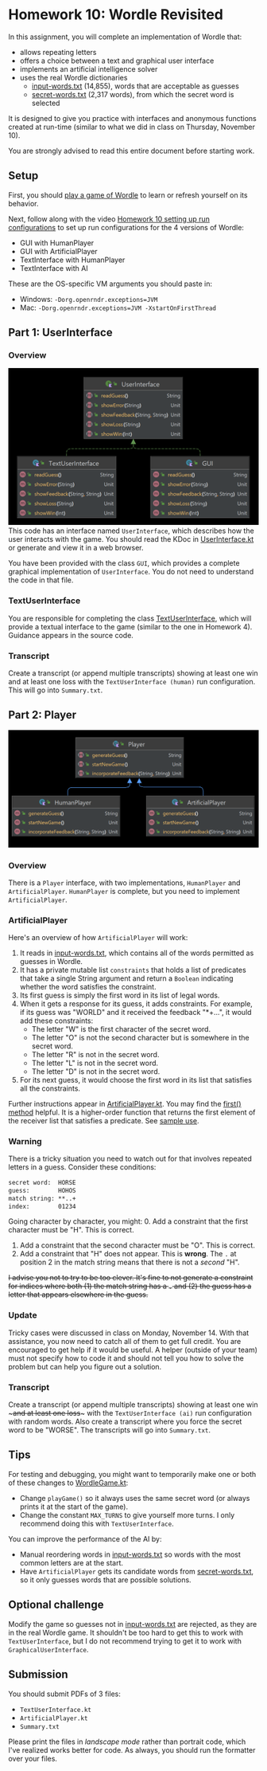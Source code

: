 # Homework 10: Wordle Revisited

In this assignment, you will complete an implementation of Wordle that:

* allows repeating letters
* offers a choice between a text and graphical user interface
* implements an artificial intelligence solver
* uses the real Wordle dictionaries
    * [input-words.txt](data/dictionaries/input-words.txt) (14,855), words that are acceptable as guesses
    * [secret-words.txt](data/dictionaries/secret-words.txt) (2,317 words), from which the secret word is selected

It is designed to give you practice with interfaces and anonymous functions
created at run-time (similar to what we did in class on Thursday, November 10).

You are strongly advised to read this entire document before starting work.

## Setup

First, you should [play a game of Wordle](https://www.nytimes.com/games/wordle/index.html)
to learn or refresh yourself on its behavior.

Next, follow along with the
video [Homework 10 setting up run configurations](https://northeastern.hosted.panopto.com/Panopto/Pages/Viewer.aspx?id=32c07e97-0c6c-4944-8938-af4b001a8625)
to set up run configurations for the 4 versions of Wordle:

* GUI with HumanPlayer
* GUI with ArtificialPlayer
* TextInterface with HumanPlayer
* TextInterface with AI

These are the OS-specific VM arguments you should paste in:
* Windows: `-Dorg.openrndr.exceptions=JVM`
* Mac: `-Dorg.openrndr.exceptions=JVM -XstartOnFirstThread`


## Part 1: UserInterface

### Overview
![UserInterface UML](images/user-interfaces.png)
This code has an interface named `UserInterface`,
which describes how the user interacts with the game.
You should read the KDoc in
[UserInterface.kt](src/main/kotlin/homework10/UserInterface.kt)
or generate and view it in a web browser.

You have been provided with the class `GUI`, which provides a complete graphical
implementation of `UserInterface`. You do not need to understand the code
in that file.

### TextUserInterface

You are responsible for completing the class [TextUserInterface](src/main/kotlin/homework10/TextUserInterface.kt),
which will provide a textual interface to the game (similar to the one
in Homework 4). Guidance appears in the source code.

### Transcript
Create a transcript (or append multiple transcripts) showing at least one win and at least one loss with the
`TextUserInterface (human)` run configuration. This will go into `Summary.txt`.

## Part 2: Player

![Player UML](images/player.png)

### Overview
There is a `Player` interface, with two implementations, `HumanPlayer` and `ArtificialPlayer`.
`HumanPlayer` is complete, but you need to implement `ArtificialPlayer`.

### ArtificialPlayer

Here's an overview of how `ArtificialPlayer` will work:

1. It reads in [input-words.txt](data/dictionaries/input-words.txt), which contains all of the words permitted as
   guesses in Wordle.
2. It has a private mutable list `constraints` that holds a list of predicates that take a single String argument and
   return a `Boolean` indicating whether the word satisfies the constraint.
3. Its first guess is simply the first word in its list of legal words.
4. When it gets a response for its guess, it adds constraints. For example, if its guess was "WORLD" and it received the
   feedback "*+...", it would add these constraints:
    * The letter "W" is the first character of the secret word.
    * The letter "O" is not the second character but is somewhere in the secret word.
    * The letter "R" is not in the secret word.
    * The letter "L" is not in the secret word.
    * The letter "D" is not in the secret word.
5. For its next guess, it would choose the first word in its list that satisfies all the constraints.

Further instructions appear in [ArtificialPlayer.kt](src/main/kotlin/homework10/ArtificialPlayer.kt).
You may find the [first() method](https://kotlinlang.org/api/latest/jvm/stdlib/kotlin.collections/first.html) helpful.
It is a higher-order function that returns the first element of the receiver list that satisfies a predicate.
See [sample use](https://pl.kotl.in/oM2mzp_fC).

### Warning
There is a tricky situation you need to watch out for that involves repeated letters in a guess.
Consider these conditions:

```
secret word:  HORSE
guess:        HOHOS
match string: **..+
index:        01234
```
Going character by character, you might:
0. Add a constraint that the first character must be "H". This is correct.
1. Add a constraint that the second character must be "O". This is correct.
2. Add a constraint that "H" does not appear. This is **wrong**. The `.` at position 2
   in the match string means that there is not a *second* "H".

~~I advise you not to try to be too clever. It's fine to not generate a constraint
for indices where both (1) the match string has a `.` and (2) the guess has a letter that
appears elsewhere in the guess.~~

### Update

Tricky cases were discussed in class on Monday, November 14. With that assistance, you now need to catch all of them to 
get full credit. You are encouraged to get help if it would be useful. A helper (outside of your team) must not specify
how to code it and should not tell you how to solve the problem but can help you figure out a solution.

### Transcript

Create a transcript (or append multiple transcripts) showing at least one win ~~~and at least one loss~~~ with the
`TextUserInterface (ai)` run configuration with random words. Also create a transcript
where you force the secret word to be "WORSE". The transcripts will go into `Summary.txt`.

## Tips

For testing and debugging, you might want to temporarily make one or
both of these changes to  [WordleGame.kt](src/main/kotlin/homework10/WordleGame.kt):

* Change `playGame()` so it always uses the same secret word
  (or always prints it at the start of the game).
* Change the constant `MAX_TURNS` to give yourself more turns. I only recommend doing this with `TextUserInterface`.

You can improve the performance of the AI by:

* Manual reordering words in [input-words.txt](data/dictionaries/input-words.txt) so words with the most common
  letters are at the start.
* Have `ArtificialPlayer` gets its candidate words from [secret-words.txt](data/dictionaries/secret-words.txt),
  so it only guesses words that are possible solutions.

## Optional challenge

Modify the game so guesses not in [input-words.txt](data/dictionaries/input-words.txt)
are rejected, as they are in the real Wordle game. It shouldn't be too hard
to get this to work with `TextUserInterface`, but I do not recommend trying
to get it to work with `GraphicalUserInterface`.

## Submission

You should submit PDFs of 3 files:

* `TextUserInterface.kt`
* `ArtificialPlayer.kt`
* `Summary.txt`

Please print the files in _landscape mode_ rather than portrait code, which I've
realized works better for code. As always, you should run the formatter over your files.
